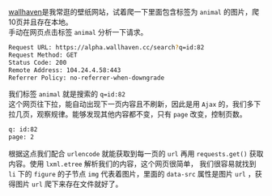 [wallhaven](https://alpha.wallhaven.cc/)是我常逛的壁纸网站，试着爬一下里面包含标签为 `animal` 的图片，爬10页并且存在本地。  
手动在网页点击标签 `animal` 分析一下请求。   
```bash
Request URL: https://alpha.wallhaven.cc/search?q=id:82
Request Method: GET
Status Code: 200 
Remote Address: 104.24.4.58:443
Referrer Policy: no-referrer-when-downgrade
```
我们标签 `animal` 就是搜索的 `q=id:82`  
这个网页往下拉，能自动出现下一页内容且不刷新，因此是用 `Ajax` 的，我们多下拉几页，观察规律。能够发现其他内容都不变，只有 `page` 改变，控制页数。
```bash
q: id:82
page: 2
```
根据这点我们配合 `urlencode` 就能获取到每一页的 `url` 再用 `requests.get()` 获取内容。使用 `lxml.etree` 解析我们的内容，这个网页很简单，
我们很容易就找到 `li` 下的 `figure` 的子节点 `img` 代表着图片，里面的 `data-src` 属性是图片 `url` ，获得图片 `url` 爬下来存在文件就好了。